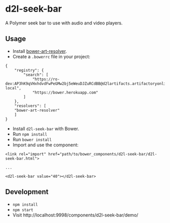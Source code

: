 # d2l-seek-bar

A Polymer seek bar to use with audio and video players.

## Usage

* Install [bower-art-resolver](https://www.npmjs.com/package/bower-art-resolver).
* Create a `.bowerrc` file in your project:
```
{
	"registry": {
		"search": [
			"https://ro-dev:AP3hK9qVHxhdvdFwPeGMw2bj5eWeuDJZuRCdBB@d2lartifacts.artifactoryonline.com/d2lartifacts/api/bower/bower-local",
			"https://bower.herokuapp.com"
  		]
	},
	"resolvers": [
  	"bower-art-resolver"
	]
}
```
* Install `d2l-seek-bar` with Bower.
* Run `npm install`
* Run `bower install`
* Import and use the component:
```
<link rel="import" href="path/to/bower_components/d2l-seek-bar/d2l-seek-bar.html">

...

<d2l-seek-bar value="40"></d2l-seek-bar>
```

## Development

* `npm install`
* `npm start`
* Visit http://localhost:9998/components/d2l-seek-bar/demo/
